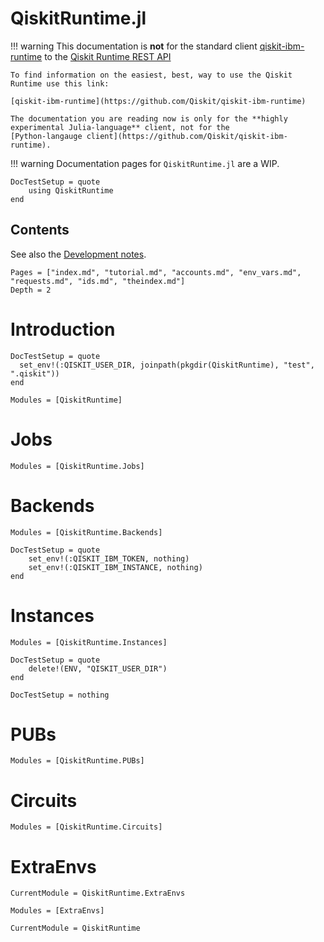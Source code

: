 # QiskitRuntime.jl

!!! warning
    This documentation is **not** for the standard client [qiskit-ibm-runtime](https://github.com/Qiskit/qiskit-ibm-runtime) to
    the [Qiskit Runtime REST API](https://docs.quantum.ibm.com/api/runtime)

    To find information on the easiest, best, way to use the Qiskit Runtime use this link:

    [qiskit-ibm-runtime](https://github.com/Qiskit/qiskit-ibm-runtime)

    The documentation you are reading now is only for the **highly experimental Julia-language** client, not for the
    [Python-langauge client](https://github.com/Qiskit/qiskit-ibm-runtime).

!!! warning
    Documentation pages for `QiskitRuntime.jl` are a WIP.

```@meta
DocTestSetup = quote
    using QiskitRuntime
end
```

## Contents

See also the [Development notes](@ref).

```@contents
Pages = ["index.md", "tutorial.md", "accounts.md", "env_vars.md", "requests.md", "ids.md", "theindex.md"]
Depth = 2
```

# Introduction

```@meta
DocTestSetup = quote
  set_env!(:QISKIT_USER_DIR, joinpath(pkgdir(QiskitRuntime), "test", ".qiskit"))
end
```

```@autodocs
Modules = [QiskitRuntime]
```

# Jobs

```@autodocs
Modules = [QiskitRuntime.Jobs]
```

# Backends

```@autodocs
Modules = [QiskitRuntime.Backends]
```

```@meta
DocTestSetup = quote
    set_env!(:QISKIT_IBM_TOKEN, nothing)
    set_env!(:QISKIT_IBM_INSTANCE, nothing)
end
```

# Instances

```@autodocs
Modules = [QiskitRuntime.Instances]
```

```@meta
DocTestSetup = quote
    delete!(ENV, "QISKIT_USER_DIR")
end
```

```@meta
DocTestSetup = nothing
```

# PUBs

```@autodocs
Modules = [QiskitRuntime.PUBs]
```

# Circuits

```@autodocs
Modules = [QiskitRuntime.Circuits]
```

# ExtraEnvs

```@meta
CurrentModule = QiskitRuntime.ExtraEnvs
```

```@autodocs
Modules = [ExtraEnvs]
```

```@meta
CurrentModule = QiskitRuntime
```
